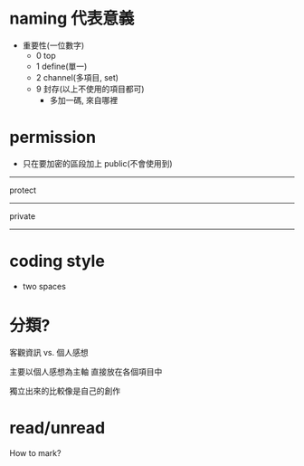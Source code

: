 # naming 代表意義 #
* 重要性(一位數字)
  * 0 top
  * 1 define(單一)
  * 2 channel(多項目, set)
  * 9 封存(以上不使用的項目都可)
    * 多加一碼, 來自哪裡

# permission #
* 只在要加密的區段加上
public(不會使用到) 
- - -

protect
- - -

private
- - -

# coding style #
* two spaces

# 分類? #
客觀資訊 vs. 個人感想

主要以個人感想為主軸 直接放在各個項目中 

獨立出來的比較像是自己的創作

# read/unread #
How to mark?
